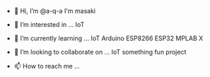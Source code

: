 - 👋 Hi, I’m @a-q-a
I'm masaki
- 👀 I’m interested in ...
IoT
- 🌱 I’m currently learning ...
IoT
Arduino
ESP8266
ESP32
MPLAB X

- 💞️ I’m looking to collaborate on ...
IoT something fun project
- 📫 How to reach me ...

<!---
a-q-a/a-q-a is a ✨ special ✨ repository because its `README.md` (this file) appears on your GitHub profile.
You can click the Preview link to take a look at your changes.
--->
